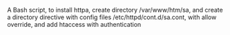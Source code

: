 A Bash script, to install httpa, create directory /var/www/htm/sa, and create a directory directive with config files /etc/httpd/cont.d/sa.cont, with allow override, and add htaccess with authentication

